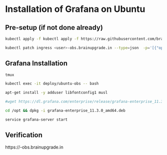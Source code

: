 # Installation of Grafana on Ubuntu

## Pre-setup (if not done already)

```bash
kubectl apply -f kubectl apply -f https://raw.githubusercontent.com/brainupgrade-in/obs-graf/refs/heads/main/prometheus/apps/ubuntu/ubuntu-obs.yaml

kubectl patch ingress <user>-obs.brainupgrade.in --type=json  -p='[{"op":"replace","path":"/spec/rules/0/http/paths/0/backend/service/name","value":"ubuntu-obs"}]'
```

## Grafana Installation

```bash
tmux

kubectl exec -it deploy/ubuntu-obs -- bash

apt-get install -y adduser libfontconfig1 musl

#wget https://dl.grafana.com/enterprise/release/grafana-enterprise_11.3.0_amd64.deb

cd /opt && dpkg -i grafana-enterprise_11.3.0_amd64.deb

service grafana-server start
```

## Verification
https://<user>-obs.brainupgrade.in

